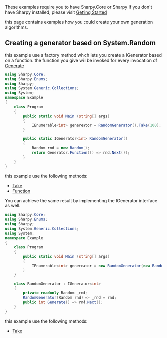 These examples require you to have Sharpy.Core or Sharpy
If you don't have Sharpy installed, please visit [Getting Started](./getting.started.md)

this page contains examples how you could create your own generation algorithms.

## Creating a generator based on System.Random
this example use a factory method which
lets you create a IGenerator based on a function.
the function you give will be invoked for every invocation of [Generate](xref:Sharpy.Core.IGenerator`1.Generate)
```csharp
using Sharpy.Core;
using Sharpy.Enums;
using Sharpy;
using System.Generic.Collections;
using System;
namespace Example
{
    class Program
    {
        public static void Main (string[] args)
        {
            IEnumerable<int> genereator = RandomGenerator().Take(100);
        }

        public static IGenerator<int> RandomGenerator()
        {
            Random rnd = new Random();
            return Generator.Function(() => rnd.Next());
        }
    }
}
```
this example use the following methods:
* [Take](xref:Sharpy.Core.Linq.Extensions.Take``1(Sharpy.Core.IGenerator{``0},System.Int32))
* [Function](xref:Sharpy.Core.Generator.Function``1(System.Func{``0}))

You can achieve the same result by implementing the IGenerator interface as well.

```csharp
using Sharpy.Core;
using Sharpy.Enums;
using Sharpy;
using System.Generic.Collections;
using System;
namespace Example
{
    class Program
    {
        public static void Main (string[] args)
        {
            IEnumerable<int> genereator = new RandomGenerator(new Random()).Take(100);
        }
    }

    class RandomGenerator : IGenerator<int>
    {
        private readonly Random _rnd;
        RandomGenerator(Random rnd) => _rnd = rnd;
        public int Generate() => rnd.Next();
    }
}
```
this example use the following methods:
* [Take](xref:Sharpy.Core.Linq.Extensions.Take``1(Sharpy.Core.IGenerator{``0},System.Int32))
